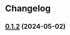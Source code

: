 # Changelog

## [0.1.2](https://github.com/alexsandroferreira/base-node-ts/compare/0.1.1...0.1.2) (2024-05-02)
